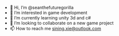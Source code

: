 - 👋 Hi, I’m @seanthefuturegorilla
- 👀 I’m interested in game development
- 🌱 I’m currently learning unity 3d and c#
- 💞️ I’m looking to collaborate on a new game project
- 📫 How to reach me sining.xie@outlook.com

<!---
seanthefuturegorilla/seanthefuturegorilla is a ✨ special ✨ repository because its `README.md` (this file) appears on your GitHub profile.
You can click the Preview link to take a look at your changes.
--->

